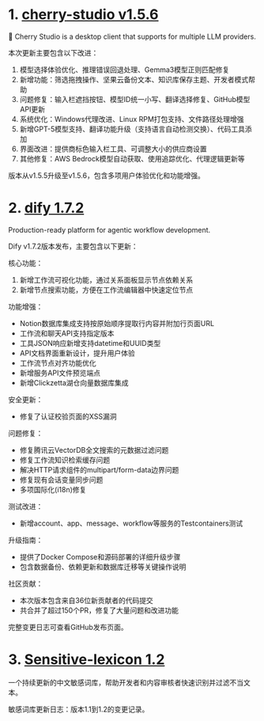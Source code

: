
# 1. [cherry-studio v1.5.6](https://github.com/CherryHQ/cherry-studio/releases/tag/v1.5.6)  
🍒 Cherry Studio is a desktop client that supports for multiple LLM providers.

本次更新主要包含以下改进：
1. 模型选择体验优化、推理错误回退处理、Gemma3模型正则匹配修复
2. 新增功能：筛选拖拽操作、坚果云备份文本、知识库保存主题、开发者模式帮助
3. 问题修复：输入栏遮挡按钮、模型ID统一小写、翻译选择修复、GitHub模型API更新
4. 系统优化：Windows代理改进、Linux RPM打包支持、文件路径处理增强
5. 新增GPT-5模型支持、翻译功能升级（支持语言自动检测交换）、代码工具添加
6. 界面改进：提供商标色输入栏工具、可调整大小的供应商设置
7. 其他修复：AWS Bedrock模型自动获取、使用追踪优化、代理逻辑更新等

版本从v1.5.5升级至v1.5.6，包含多项用户体验优化和功能增强。

# 2. [dify 1.7.2](https://github.com/langgenius/dify/releases/tag/1.7.2)  
Production-ready platform for agentic workflow development.

Dify v1.7.2版本发布，主要包含以下更新：

核心功能：
1. 新增工作流可视化功能，通过关系面板显示节点依赖关系
2. 新增节点搜索功能，方便在工作流编辑器中快速定位节点

功能增强：
- Notion数据库集成支持按原始顺序提取行内容并附加行页面URL
- 工作流和聊天API支持指定版本
- 工具JSON响应新增支持datetime和UUID类型
- API文档界面重新设计，提升用户体验
- 工作流节点对齐功能优化
- 新增服务API文件预览端点
- 新增Clickzetta湖仓向量数据库集成

安全更新：
- 修复了认证校验页面的XSS漏洞

问题修复：
- 修复腾讯云VectorDB全文搜索的元数据过滤问题
- 修复工作流知识检索缓存问题
- 解决HTTP请求组件的multipart/form-data边界问题
- 修复现有会话变量同步问题
- 多项国际化(i18n)修复

测试改进：
- 新增account、app、message、workflow等服务的Testcontainers测试

升级指南：
- 提供了Docker Compose和源码部署的详细升级步骤
- 包含数据备份、依赖更新和数据库迁移等关键操作说明

社区贡献：
- 本次版本包含来自36位新贡献者的代码提交
- 共合并了超过150个PR，修复了大量问题和改进功能

完整变更日志可查看GitHub发布页面。

# 3. [Sensitive-lexicon 1.2](https://github.com/konsheng/Sensitive-lexicon/releases/tag/1.2)  
一个持续更新的中文敏感词库，帮助开发者和内容审核者快速识别并过滤不当文本。

敏感词库更新日志：版本1.1到1.2的变更记录。

